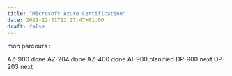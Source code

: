 ```yaml
---
title: "Microsoft Azure Certification"
date: 2021-12-31T12:27:47+01:00
draft: false
---
```


mon parcours : 

AZ-900 done
AZ-204 done
AZ-400 done
AI-900 planified
DP-900 next
DP-203 next
